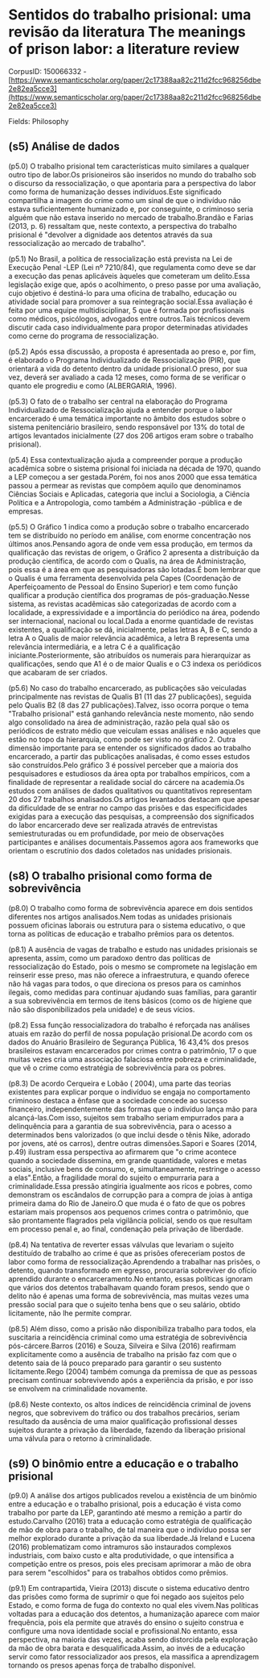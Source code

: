 # Sentidos do trabalho prisional: uma revisão da literatura The meanings of prison labor: a literature review

CorpusID: 150066332 - [https://www.semanticscholar.org/paper/2c17388aa82c211d2fcc968256dbe2e82ea5cce3](https://www.semanticscholar.org/paper/2c17388aa82c211d2fcc968256dbe2e82ea5cce3)

Fields: Philosophy

## (s5) Análise de dados
(p5.0) O trabalho prisional tem características muito similares a qualquer outro tipo de labor.Os prisioneiros são inseridos no mundo do trabalho sob o discurso da ressocialização, o que apontaria para a perspectiva do labor como forma de humanização desses indivíduos.Este significado compartilha a imagem do crime como um sinal de que o indivíduo não estava suficientemente humanizado e, por conseguinte, o criminoso seria alguém que não estava inserido no mercado de trabalho.Brandão e Farias (2013, p. 6) ressaltam que, neste contexto, a perspectiva do trabalho prisional é "devolver a dignidade aos detentos através da sua ressocialização ao mercado de trabalho".

(p5.1) No Brasil, a política de ressocialização está prevista na Lei de Execução Penal -LEP (Lei nº 7210/84), que regulamenta como deve se dar a execução das penas aplicáveis àqueles que cometeram um delito.Essa legislação exige que, após o acolhimento, o preso passe por uma avaliação, cujo objetivo é destiná-lo para uma oficina de trabalho, educação ou atividade social para promover a sua reintegração social.Essa avaliação é feita por uma equipe multidisciplinar, 5 que é formada por profissionais como médicos, psicólogos, advogados entre outros.Tais técnicos devem discutir cada caso individualmente para propor determinadas atividades como cerne do programa de ressocialização.

(p5.2) Após essa discussão, a proposta é apresentada ao preso e, por fim, é elaborado o Programa Individualizado de Ressocialização (PIR), que orientará a vida do detento dentro da unidade prisional.O preso, por sua vez, deverá ser avaliado a cada 12 meses, como forma de se verificar o quanto ele progrediu e como (ALBERGARIA, 1996).

(p5.3) O fato de o trabalho ser central na elaboração do Programa Individualizado de Ressocialização ajuda a entender porque o labor encarcerado é uma temática importante no âmbito dos estudos sobre o sistema penitenciário brasileiro, sendo responsável por 13% do total de artigos levantados inicialmente (27 dos 206 artigos eram sobre o trabalho prisional).

(p5.4) Essa contextualização ajuda a compreender porque a produção acadêmica sobre o sistema prisional foi iniciada na década de 1970, quando a LEP começou a ser gestada.Porém, foi nos anos 2000 que essa temática passou a permear as revistas que compõem aquilo que denominamos Ciências Sociais e Aplicadas, categoria que inclui a Sociologia, a Ciência Política e a Antropologia, como também a Administração -pública e de empresas.

(p5.5) O Gráfico 1 indica como a produção sobre o trabalho encarcerado tem se distribuído no período em análise, com enorme concentração nos últimos anos.Pensando agora de onde vem essa produção, em termos da qualificação das revistas de origem, o Gráfico 2 apresenta a distribuição da produção científica, de acordo com o Qualis, na área de Administração, pois essa é a área em que as pesquisadoras são lotadas.É bom lembrar que o Qualis é uma ferramenta desenvolvida pela Capes (Coordenação de Aperfeiçoamento de Pessoal do Ensino Superior) e tem como função qualificar a produção científica dos programas de pós-graduação.Nesse sistema, as revistas acadêmicas são categorizadas de acordo com a localidade, a expressividade e a importância do periódico na área, podendo ser internacional, nacional ou local.Dada a enorme quantidade de revistas existentes, a qualificação se dá, inicialmente, pelas letras A, B e C, sendo a letra A o Qualis de maior relevância acadêmica, a letra B representa uma relevância intermediária, e a letra C é a qualificação iniciante.Posteriormente, são atribuídos os numerais para hierarquizar as qualificações, sendo que A1 é o de maior Qualis e o C3 indexa os periódicos que acabaram de ser criados.

(p5.6) No caso do trabalho encarcerado, as publicações são veiculadas principalmente nas revistas de Qualis B1 (11 das 27 publicações), seguida pelo Qualis B2 (8 das 27 publicações).Talvez, isso ocorra porque o tema "Trabalho prisional" está ganhando relevância neste momento, não sendo algo consolidado na área de administração, razão pela qual são os periódicos de estrato médio que veiculam essas análises e não aqueles que estão no topo da hierarquia, como pode ser visto no gráfico 2. Outra dimensão importante para se entender os significados dados ao trabalho encarcerado, a partir das publicações analisadas, é como esses estudos são construídos.Pelo gráfico 3 é possível perceber que a maioria dos pesquisadores e estudiosos da área opta por trabalhos empíricos, com a finalidade de representar a realidade social do cárcere na academia.Os estudos com análises de dados qualitativos ou quantitativos representam 20 dos 27 trabalhos analisados.Os artigos levantados destacam que apesar da dificuldade de se entrar no campo das prisões e das especificidades exigidas para a execução das pesquisas, a compreensão dos significados do labor encarcerado deve ser realizada através de entrevistas semiestruturadas ou em profundidade, por meio de observações participantes e análises documentais.Passemos agora aos frameworks que orientam o escrutínio dos dados coletados nas unidades prisionais.
## (s8) O trabalho prisional como forma de sobrevivência
(p8.0) O trabalho como forma de sobrevivência aparece em dois sentidos diferentes nos artigos analisados.Nem todas as unidades prisionais possuem oficinas laborais ou estrutura para o sistema educativo, o que torna as políticas de educação e trabalho prêmios para os detentos.

(p8.1) A ausência de vagas de trabalho e estudo nas unidades prisionais se apresenta, assim, como um paradoxo dentro das políticas de ressocialização do Estado, pois o mesmo se compromete na legislação em reinserir esse preso, mas não oferece a infraestrutura, e quando oferece não há vagas para todos, o que direciona os presos para os caminhos ilegais, como medidas para continuar ajudando suas famílias, para garantir a sua sobrevivência em termos de itens básicos (como os de higiene que não são disponibilizados pela unidade) e de seus vícios.

(p8.2) Essa função ressocializadora do trabalho é reforçada nas análises atuais em razão do perfil de nossa população prisional.De acordo com os dados do Anuário Brasileiro de Segurança Pública, 16 43,4% dos presos brasileiros estavam encarcerados por crimes contra o patrimônio, 17 o que muitas vezes cria uma associação falaciosa entre pobreza e criminalidade, que vê o crime como estratégia de sobrevivência para os pobres.

(p8.3) De acordo Cerqueira e Lobão ( 2004), uma parte das teorias existentes para explicar porque o indivíduo se engaja no comportamento criminoso destaca a ênfase que a sociedade concede ao sucesso financeiro, independentemente das formas que o indivíduo lança mão para alcançá-las.Com isso, sujeitos sem trabalho seriam empurrados para a delinquência para a garantia de sua sobrevivência, para o acesso a determinados bens valorizados (o que inclui desde o tênis Nike, adorado por jovens, até os carros), dentre outras dimensões.Sapori e Soares (2014, p.49) ilustram essa perspectiva ao afirmarem que "o crime acontece quando a sociedade dissemina, em grande quantidade, valores e metas sociais, inclusive bens de consumo, e, simultaneamente, restringe o acesso a elas".Então, a fragilidade moral do sujeito o empurraria para a criminalidade.Essa pressão atingiria igualmente aos ricos e pobres, como demonstram os escândalos de corrupção para a compra de joias à antiga primeira dama do Rio de Janeiro.O que muda é o fato de que os pobres estariam mais propensos aos pequenos crimes contra o patrimônio, que são prontamente flagrados pela vigilância policial, sendo os que resultam em processo penal e, ao final, condenação pela privação de liberdade.

(p8.4) Na tentativa de reverter essas válvulas que levariam o sujeito destituído de trabalho ao crime é que as prisões ofereceriam postos de labor como forma de ressocialização.Aprendendo a trabalhar nas prisões, o detento, quando transformado em egresso, procuraria sobreviver do ofício aprendido durante o encarceramento.No entanto, essas políticas ignoram que vários dos detentos trabalhavam quando foram presos, sendo que o delito não é apenas uma forma de sobrevivência, mas muitas vezes uma pressão social para que o sujeito tenha bens que o seu salário, obtido licitamente, não lhe permite comprar.

(p8.5) Além disso, como a prisão não disponibiliza trabalho para todos, ela suscitaria a reincidência criminal como uma estratégia de sobrevivência pós-cárcere.Barros (2016) e Souza, Silveira e Silva (2016) reafirmam explicitamente como a ausência de trabalho na prisão faz com que o detento saia de lá pouco preparado para garantir o seu sustento licitamente.Rego (2004) também comunga da premissa de que as pessoas precisam continuar sobrevivendo após a experiência da prisão, e por isso se envolvem na criminalidade novamente.

(p8.6) Neste contexto, os altos índices de reincidência criminal de jovens negros, que sobrevivem do tráfico ou dos trabalhos precários, seriam resultado da ausência de uma maior qualificação profissional desses sujeitos durante a privação da liberdade, fazendo da liberação prisional uma válvula para o retorno à criminalidade.
## (s9) O binômio entre a educação e o trabalho prisional
(p9.0) A análise dos artigos publicados revelou a existência de um binômio entre a educação e o trabalho prisional, pois a educação é vista como trabalho por parte da LEP, garantindo até mesmo a remição a partir do estudo.Carvalho (2016) trata a educação como estratégia de qualificação de mão de obra para o trabalho, de tal maneira que o indivíduo possa ser melhor explorado durante a privação da sua liberdade.Já Ireland e Lucena (2016) problematizam como intramuros são instaurados complexos industriais, com baixo custo e alta produtividade, o que intensifica a competição entre os presos, pois eles precisam aprimorar a mão de obra para serem "escolhidos" para os trabalhos obtidos como prêmios.

(p9.1) Em contrapartida, Vieira (2013) discute o sistema educativo dentro das prisões como forma de suprimir o que foi negado aos sujeitos pelo Estado, e como forma de fuga do contexto no qual eles vivem.Nas políticas voltadas para a educação dos detentos, a humanização aparece com maior frequência, pois ela permite que através do ensino o sujeito construa e configure uma nova identidade social e profissional.No entanto, essa perspectiva, na maioria das vezes, acaba sendo distorcida pela exploração da mão de obra barata e desqualificada.Assim, ao invés de a educação servir como fator ressocializador aos presos, ela massifica a aprendizagem tornando os presos apenas força de trabalho disponível.

